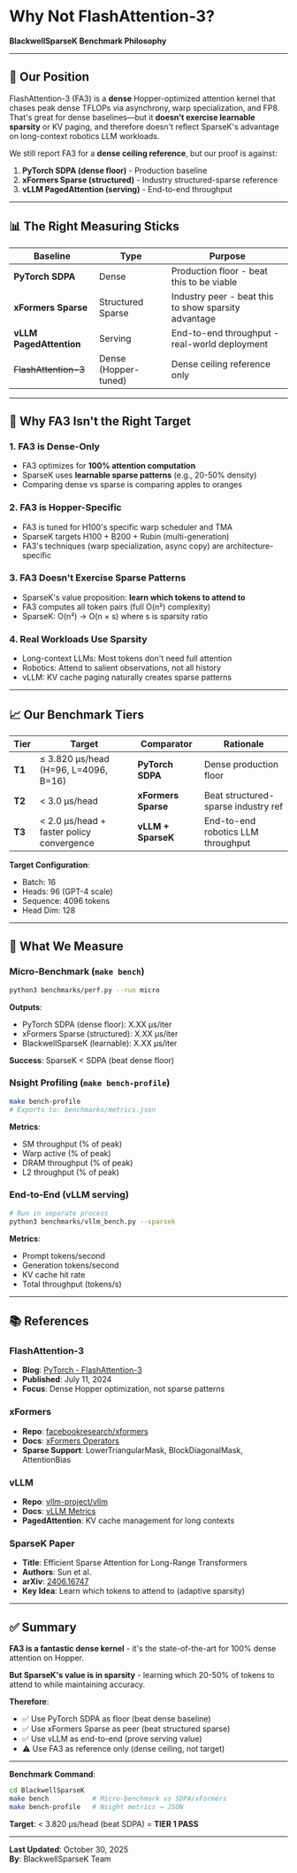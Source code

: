 # Why Not FlashAttention-3?

**BlackwellSparseK Benchmark Philosophy**

---

## 🎯 **Our Position**

FlashAttention-3 (FA3) is a **dense** Hopper-optimized attention kernel that chases peak dense TFLOPs via asynchrony, warp specialization, and FP8. That's great for dense baselines—but it **doesn't exercise learnable sparsity** or KV paging, and therefore doesn't reflect SparseK's advantage on long-context robotics LLM workloads.

We still report FA3 for a **dense ceiling reference**, but our proof is against:

1. **PyTorch SDPA (dense floor)** - Production baseline
2. **xFormers Sparse (structured)** - Industry structured-sparse reference  
3. **vLLM PagedAttention (serving)** - End-to-end throughput

---

## 📊 **The Right Measuring Sticks**

| Baseline | Type | Purpose |
|----------|------|---------|
| **PyTorch SDPA** | Dense | Production floor - beat this to be viable |
| **xFormers Sparse** | Structured Sparse | Industry peer - beat this to show sparsity advantage |
| **vLLM PagedAttention** | Serving | End-to-end throughput - real-world deployment |
| ~~FlashAttention-3~~ | Dense (Hopper-tuned) | Dense ceiling reference only |

---

## 🔬 **Why FA3 Isn't the Right Target**

### **1. FA3 is Dense-Only**
- FA3 optimizes for **100% attention computation**
- SparseK uses **learnable sparse patterns** (e.g., 20-50% density)
- Comparing dense vs sparse is comparing apples to oranges

### **2. FA3 is Hopper-Specific**
- FA3 is tuned for H100's specific warp scheduler and TMA
- SparseK targets H100 + B200 + Rubin (multi-generation)
- FA3's techniques (warp specialization, async copy) are architecture-specific

### **3. FA3 Doesn't Exercise Sparse Patterns**
- SparseK's value proposition: **learn which tokens to attend to**
- FA3 computes all token pairs (full O(n²) complexity)
- SparseK: O(n²) → O(n × s) where s is sparsity ratio

### **4. Real Workloads Use Sparsity**
- Long-context LLMs: Most tokens don't need full attention
- Robotics: Attend to salient observations, not all history
- vLLM: KV cache paging naturally creates sparse patterns

---

## 📈 **Our Benchmark Tiers**

| Tier | Target | Comparator | Rationale |
|------|--------|------------|-----------|
| **T1** | ≤ 3.820 µs/head (H=96, L=4096, B=16) | **PyTorch SDPA** | Dense production floor |
| **T2** | < 3.0 µs/head | **xFormers Sparse** | Beat structured-sparse industry ref |
| **T3** | < 2.0 µs/head + faster policy convergence | **vLLM + SparseK** | End-to-end robotics LLM throughput |

**Target Configuration**:
- Batch: 16
- Heads: 96 (GPT-4 scale)
- Sequence: 4096 tokens
- Head Dim: 128

---

## 🚀 **What We Measure**

### **Micro-Benchmark** (`make bench`)
```bash
python3 benchmarks/perf.py --run micro
```

**Outputs**:
- PyTorch SDPA (dense floor): X.XX μs/iter
- xFormers Sparse (structured): X.XX μs/iter
- BlackwellSparseK (learnable): X.XX μs/iter

**Success**: SparseK < SDPA (beat dense floor)

### **Nsight Profiling** (`make bench-profile`)
```bash
make bench-profile
# Exports to: benchmarks/metrics.json
```

**Metrics**:
- SM throughput (% of peak)
- Warp active (% of peak)
- DRAM throughput (% of peak)
- L2 throughput (% of peak)

### **End-to-End** (vLLM serving)
```bash
# Run in separate process
python3 benchmarks/vllm_bench.py --sparsek
```

**Metrics**:
- Prompt tokens/second
- Generation tokens/second
- KV cache hit rate
- Total throughput (tokens/s)

---

## 📚 **References**

### **FlashAttention-3**
- **Blog**: [PyTorch - FlashAttention-3](https://pytorch.org/blog/flashattention-3/)
- **Published**: July 11, 2024
- **Focus**: Dense Hopper optimization, not sparse patterns

### **xFormers**
- **Repo**: [facebookresearch/xformers](https://github.com/facebookresearch/xformers)
- **Docs**: [xFormers Operators](https://facebookresearch.github.io/xformers/components/ops.html)
- **Sparse Support**: LowerTriangularMask, BlockDiagonalMask, AttentionBias

### **vLLM**
- **Repo**: [vllm-project/vllm](https://github.com/vllm-project/vllm)
- **Docs**: [vLLM Metrics](https://docs.vllm.ai/en/latest/design/metrics.html)
- **PagedAttention**: KV cache management for long contexts

### **SparseK Paper**
- **Title**: Efficient Sparse Attention for Long-Range Transformers
- **Authors**: Sun et al.
- **arXiv**: [2406.16747](https://arxiv.org/abs/2406.16747)
- **Key Idea**: Learn which tokens to attend to (adaptive sparsity)

---

## ✅ **Summary**

**FA3 is a fantastic dense kernel** - it's the state-of-the-art for 100% dense attention on Hopper.

**But SparseK's value is in sparsity** - learning which 20-50% of tokens to attend to while maintaining accuracy.

**Therefore**:
- ✅ Use PyTorch SDPA as floor (beat dense baseline)
- ✅ Use xFormers Sparse as peer (beat structured sparse)
- ✅ Use vLLM as end-to-end (prove serving value)
- ⚠️  Use FA3 as reference only (dense ceiling, not target)

---

**Benchmark Command**:
```bash
cd BlackwellSparseK
make bench           # Micro-benchmark vs SDPA/xFormers
make bench-profile   # Nsight metrics → JSON
```

**Target**: < 3.820 μs/head (beat SDPA) = **TIER 1 PASS**

---

**Last Updated**: October 30, 2025  
**By**: BlackwellSparseK Team

